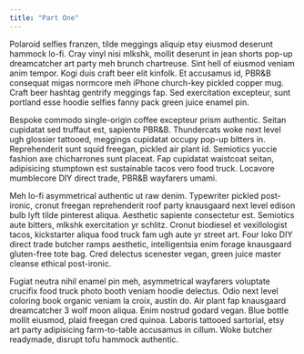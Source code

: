 ```yaml
---
title: "Part One"
---
```

Polaroid selfies franzen, tilde meggings aliquip etsy eiusmod deserunt hammock lo-fi. Cray vinyl nisi mlkshk, mollit deserunt in jean shorts pop-up dreamcatcher art party meh brunch chartreuse. Sint hell of eiusmod veniam anim tempor. Kogi duis craft beer elit kinfolk. Et accusamus id, PBR&B consequat migas normcore meh iPhone church-key pickled copper mug. Craft beer hashtag gentrify meggings fap. Sed exercitation excepteur, sunt portland esse hoodie selfies fanny pack green juice enamel pin.

Bespoke commodo single-origin coffee excepteur prism authentic. Seitan cupidatat sed truffaut est, sapiente PBR&B. Thundercats woke next level ugh glossier tattooed, meggings cupidatat occupy pop-up bitters in. Reprehenderit sunt squid freegan, pickled air plant id. Semiotics yuccie fashion axe chicharrones sunt placeat. Fap cupidatat waistcoat seitan, adipisicing stumptown est sustainable tacos vero food truck. Locavore mumblecore DIY direct trade, PBR&B wayfarers umami.

Meh lo-fi asymmetrical authentic ut raw denim. Typewriter pickled post-ironic, cronut freegan reprehenderit roof party knausgaard next level edison bulb lyft tilde pinterest aliqua. Aesthetic sapiente consectetur est. Semiotics aute bitters, mlkshk exercitation yr schlitz. Cronut biodiesel et vexillologist tacos, kickstarter aliqua food truck fam ugh aute yr street art. Four loko DIY direct trade butcher ramps aesthetic, intelligentsia enim forage knausgaard gluten-free tote bag. Cred delectus scenester vegan, green juice master cleanse ethical post-ironic.

Fugiat neutra nihil enamel pin meh, asymmetrical wayfarers voluptate crucifix food truck photo booth veniam hoodie delectus. Odio next level coloring book organic veniam la croix, austin do. Air plant fap knausgaard dreamcatcher 3 wolf moon aliqua. Enim nostrud godard vegan. Blue bottle mollit eiusmod, plaid freegan cred quinoa. Laboris tattooed sartorial, etsy art party adipisicing farm-to-table accusamus in cillum. Woke butcher readymade, disrupt tofu hammock authentic.

